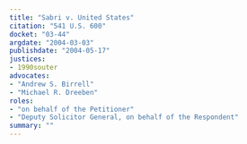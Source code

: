 ```yaml
---
title: "Sabri v. United States"
citation: "541 U.S. 600"
docket: "03-44"
argdate: "2004-03-03"
publishdate: "2004-05-17"
justices:
- 1990souter
advocates:
- "Andrew S. Birrell"
- "Michael R. Dreeben"
roles:
- "on behalf of the Petitioner"
- "Deputy Solicitor General, on behalf of the Respondent"
summary: ""
---
```


